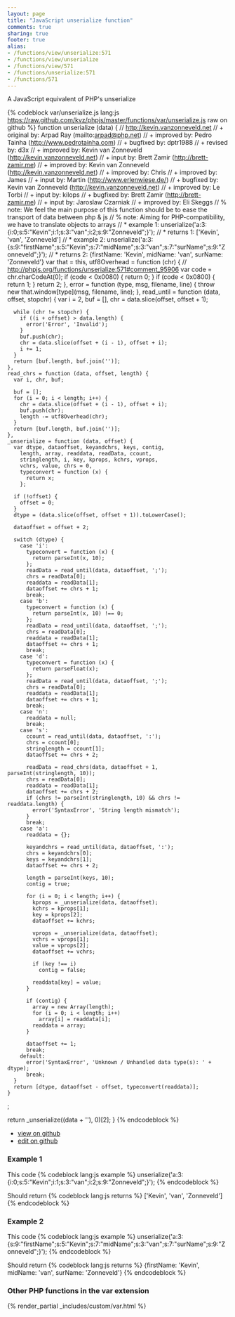 ```yaml
---
layout: page
title: "JavaScript unserialize function"
comments: true
sharing: true
footer: true
alias:
- /functions/view/unserialize:571
- /functions/view/unserialize
- /functions/view/571
- /functions/unserialize:571
- /functions/571
---
```

<!-- Generated by Rakefile:build -->
A JavaScript equivalent of PHP's unserialize

{% codeblock var/unserialize.js lang:js https://raw.github.com/kvz/phpjs/master/functions/var/unserialize.js raw on github %}
function unserialize (data) {
  // http://kevin.vanzonneveld.net
  // +     original by: Arpad Ray (mailto:arpad@php.net)
  // +     improved by: Pedro Tainha (http://www.pedrotainha.com)
  // +     bugfixed by: dptr1988
  // +      revised by: d3x
  // +     improved by: Kevin van Zonneveld (http://kevin.vanzonneveld.net)
  // +        input by: Brett Zamir (http://brett-zamir.me)
  // +     improved by: Kevin van Zonneveld (http://kevin.vanzonneveld.net)
  // +     improved by: Chris
  // +     improved by: James
  // +        input by: Martin (http://www.erlenwiese.de/)
  // +     bugfixed by: Kevin van Zonneveld (http://kevin.vanzonneveld.net)
  // +     improved by: Le Torbi
  // +     input by: kilops
  // +     bugfixed by: Brett Zamir (http://brett-zamir.me)
  // +      input by: Jaroslaw Czarniak
  // +     improved by: Eli Skeggs
  // %            note: We feel the main purpose of this function should be to ease the transport of data between php & js
  // %            note: Aiming for PHP-compatibility, we have to translate objects to arrays
  // *       example 1: unserialize('a:3:{i:0;s:5:"Kevin";i:1;s:3:"van";i:2;s:9:"Zonneveld";}');
  // *       returns 1: ['Kevin', 'van', 'Zonneveld']
  // *       example 2: unserialize('a:3:{s:9:"firstName";s:5:"Kevin";s:7:"midName";s:3:"van";s:7:"surName";s:9:"Zonneveld";}');
  // *       returns 2: {firstName: 'Kevin', midName: 'van', surName: 'Zonneveld'}
  var that = this,
    utf8Overhead = function (chr) {
      // http://phpjs.org/functions/unserialize:571#comment_95906
      var code = chr.charCodeAt(0);
      if (code < 0x0080) {
        return 0;
      }
      if (code < 0x0800) {
        return 1;
      }
      return 2;
    },
    error = function (type, msg, filename, line) {
      throw new that.window[type](msg, filename, line);
    },
    read_until = function (data, offset, stopchr) {
      var i = 2, buf = [], chr = data.slice(offset, offset + 1);

      while (chr != stopchr) {
        if ((i + offset) > data.length) {
          error('Error', 'Invalid');
        }
        buf.push(chr);
        chr = data.slice(offset + (i - 1), offset + i);
        i += 1;
      }
      return [buf.length, buf.join('')];
    },
    read_chrs = function (data, offset, length) {
      var i, chr, buf;

      buf = [];
      for (i = 0; i < length; i++) {
        chr = data.slice(offset + (i - 1), offset + i);
        buf.push(chr);
        length -= utf8Overhead(chr);
      }
      return [buf.length, buf.join('')];
    },
    _unserialize = function (data, offset) {
      var dtype, dataoffset, keyandchrs, keys, contig,
        length, array, readdata, readData, ccount,
        stringlength, i, key, kprops, kchrs, vprops,
        vchrs, value, chrs = 0,
        typeconvert = function (x) {
          return x;
        };

      if (!offset) {
        offset = 0;
      }
      dtype = (data.slice(offset, offset + 1)).toLowerCase();

      dataoffset = offset + 2;

      switch (dtype) {
        case 'i':
          typeconvert = function (x) {
            return parseInt(x, 10);
          };
          readData = read_until(data, dataoffset, ';');
          chrs = readData[0];
          readdata = readData[1];
          dataoffset += chrs + 1;
          break;
        case 'b':
          typeconvert = function (x) {
            return parseInt(x, 10) !== 0;
          };
          readData = read_until(data, dataoffset, ';');
          chrs = readData[0];
          readdata = readData[1];
          dataoffset += chrs + 1;
          break;
        case 'd':
          typeconvert = function (x) {
            return parseFloat(x);
          };
          readData = read_until(data, dataoffset, ';');
          chrs = readData[0];
          readdata = readData[1];
          dataoffset += chrs + 1;
          break;
        case 'n':
          readdata = null;
          break;
        case 's':
          ccount = read_until(data, dataoffset, ':');
          chrs = ccount[0];
          stringlength = ccount[1];
          dataoffset += chrs + 2;

          readData = read_chrs(data, dataoffset + 1, parseInt(stringlength, 10));
          chrs = readData[0];
          readdata = readData[1];
          dataoffset += chrs + 2;
          if (chrs != parseInt(stringlength, 10) && chrs != readdata.length) {
            error('SyntaxError', 'String length mismatch');
          }
          break;
        case 'a':
          readdata = {};

          keyandchrs = read_until(data, dataoffset, ':');
          chrs = keyandchrs[0];
          keys = keyandchrs[1];
          dataoffset += chrs + 2;

          length = parseInt(keys, 10);
          contig = true;

          for (i = 0; i < length; i++) {
            kprops = _unserialize(data, dataoffset);
            kchrs = kprops[1];
            key = kprops[2];
            dataoffset += kchrs;

            vprops = _unserialize(data, dataoffset);
            vchrs = vprops[1];
            value = vprops[2];
            dataoffset += vchrs;

            if (key !== i)
              contig = false;

            readdata[key] = value;
          }
          
          if (contig) {
            array = new Array(length);
            for (i = 0; i < length; i++)
              array[i] = readdata[i];
            readdata = array;
          }

          dataoffset += 1;
          break;
        default:
          error('SyntaxError', 'Unknown / Unhandled data type(s): ' + dtype);
          break;
      }
      return [dtype, dataoffset - offset, typeconvert(readdata)];
    }
  ;

  return _unserialize((data + ''), 0)[2];
}
{% endcodeblock %}

 - [view on github](https://github.com/kvz/phpjs/blob/master/functions/var/unserialize.js)
 - [edit on github](https://github.com/kvz/phpjs/edit/master/functions/var/unserialize.js)

### Example 1
This code
{% codeblock lang:js example %}
unserialize('a:3:{i:0;s:5:"Kevin";i:1;s:3:"van";i:2;s:9:"Zonneveld";}');
{% endcodeblock %}

Should return
{% codeblock lang:js returns %}
['Kevin', 'van', 'Zonneveld']
{% endcodeblock %}

### Example 2
This code
{% codeblock lang:js example %}
unserialize('a:3:{s:9:"firstName";s:5:"Kevin";s:7:"midName";s:3:"van";s:7:"surName";s:9:"Zonneveld";}');
{% endcodeblock %}

Should return
{% codeblock lang:js returns %}
{firstName: 'Kevin', midName: 'van', surName: 'Zonneveld'}
{% endcodeblock %}


### Other PHP functions in the var extension
{% render_partial _includes/custom/var.html %}
